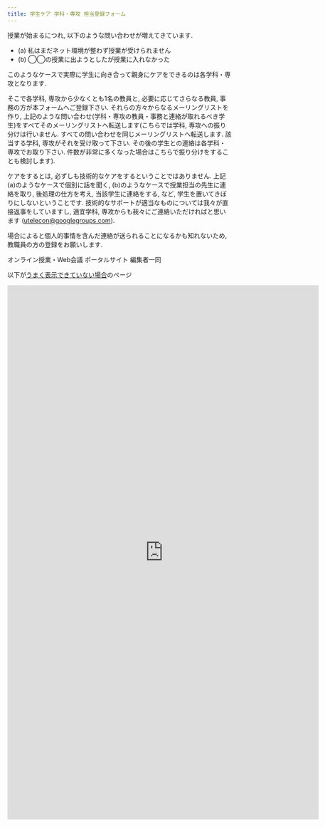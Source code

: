 ```yaml
---
title: 学生ケア 学科・専攻 担当登録フォーム
---
```


授業が始まるにつれ, 以下のような問い合わせが増えてきています.

* (a) 私はまだネット環境が整わず授業が受けられません
* (b) ◯◯の授業に出ようとしたが授業に入れなかった

このようなケースで実際に学生に向き合って親身にケアをできるのは各学科・専攻となります.

そこで各学科, 専攻から少なくとも1名の教員と, 必要に応じてさらなる教員, 事務の方が本フォームへご登録下さい.
それらの方々からなるメーリングリストを作り, 上記のような問い合わせ(学科・専攻の教員・事務と連絡が取れるべき学生)をすべてそのメーリングリストへ転送します(こちらでは学科, 専攻への振り分けは行いません. すべての問い合わせを同じメーリングリストへ転送します. 該当する学科, 専攻がそれを受け取って下さい. その後の学生との連絡は各学科・専攻でお取り下さい. 件数が非常に多くなった場合はこちらで振り分けをすることも検討します).

ケアをするとは, 必ずしも技術的なケアをするということではありません. 上記(a)のようなケースで個別に話を聞く, (b)のようなケースで授業担当の先生に連絡を取り, 後処理の仕方を考え, 当該学生に連絡をする, など, 学生を置いてきぼりにしないということです. 技術的なサポートが適当なものについては我々が直接返事をしていますし, 適宜学科, 専攻からも我々にご連絡いただければと思います (utelecon@googlegroups.com).

場合によると個人的事情を含んだ連絡が送られることになるかも知れないため, 教職員の方の登録をお願いします.

オンライン授業・Web会議 ポータルサイト 編集者一同

以下が<a href="https://forms.gle/2wyS5Ut3RKaPoP4E7" target="_blank">うまく表示できていない場合</a>のページ

<iframe src="https://docs.google.com/forms/d/e/1FAIpQLSe2hRb_HA45NwC3xnnxXmGjp1_HOwyYzcK8xMBkh99qmsPcQg/viewform?embedded=true" width="700" height="1200" frameborder="0" marginheight="0" marginwidth="0">読み込んでいます…</iframe>



